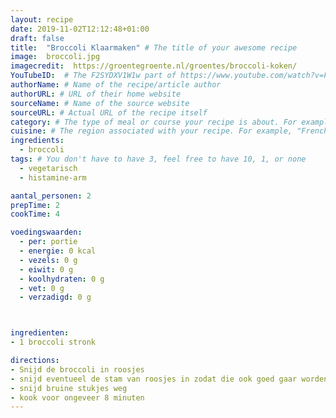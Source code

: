 ```yaml
---
layout: recipe
date: 2019-11-02T12:12:48+01:00
draft: false
title:  "Broccoli Klaarmaken" # The title of your awesome recipe
image:  broccoli.jpg
imagecredit:  https://groentegroente.nl/groentes/broccoli-koken/
YouTubeID:  # The F2SYDXV1W1w part of https://www.youtube.com/watch?v=F2SYDXV1W1w
authorName: # Name of the recipe/article author
authorURL: # URL of their home website
sourceName: # Name of the source website
sourceURL: # Actual URL of the recipe itself
category: # The type of meal or course your recipe is about. For example: "dinner", "entree", or "dessert".
cuisine: # The region associated with your recipe. For example, "French", Mediterranean", or "American".
ingredients:
  - broccoli
tags: # You don't have to have 3, feel free to have 10, 1, or none
  - vegetarisch
  - histamine-arm

aantal_personen: 2
prepTime: 2
cookTime: 4

voedingswaarden:
  - per: portie
  - energie: 0 kcal
  - vezels: 0 g
  - eiwit: 0 g
  - koolhydraten: 0 g
  - vet: 0 g
  - verzadigd: 0 g



ingredienten:
- 1 broccoli stronk

directions:
- Snijd de broccoli in roosjes
- snijd eventueel de stam van roosjes in zodat die ook goed gaar worden
- snijd bruine stukjes weg
- kook voor ongeveer 8 minuten
---
```

